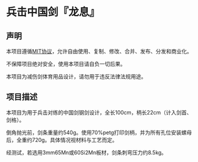 # 兵击中国剑『龙息』

## 声明

本项目遵循[MIT协议](https://mitsloan.mit.edu/licensing)，允许自由使用、复制、修改、合并、发布、分发和商业化。

不保障项目绝对安全，使用本项目请自负一切后果。

本项目为减伤剑体育用品设计，请勿用于违反法律法规用途。

## 项目描述

本项目为用于兵击对练的中国剑钢剑设计，全长100cm，柄长22cm（计入剑首、剑格）。

倒角抛光前，剑条重量约540g。使用70%petg打印剑柄，并为所有孔位安装螺母后，全重约720g。具体情况视材料与工艺而定。

经测试，若选用3mm65Mn或60Si2Mn板材，剑条刺弯压力约8.5kg。
